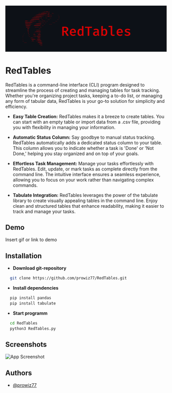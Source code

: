 
![Logo](https://github.com/prowiz77/RedTables/blob/main/RedTables.png)


# RedTables

RedTables is a command-line interface (CLI) program designed to streamline the process of creating and managing tables for task tracking. Whether you're organizing project tasks, keeping a to-do list, or managing any form of tabular data, RedTables is your go-to solution for simplicity and efficiency.

- **Easy Table Creation:** 
  RedTables makes it a breeze to create tables. You can start with an empty table or import data from a .csv file, providing you with flexibility in managing your information.

- **Automatic Status Column:**
  Say goodbye to manual status tracking. RedTables automatically adds a dedicated status column to your table. This column allows you to indicate whether a task is 'Done' or 'Not Done,' helping you stay organized and on top of your goals.

- **Effortless Task Management:** Manage your tasks effortlessly with RedTables. Edit, update, or mark tasks as complete directly from the command line. The intuitive interface ensures a seamless experience, allowing you to focus on your work rather than navigating complex commands.

- **Tabulate Integration:** RedTables leverages the power of the tabulate library to create visually appealing tables in the command line. Enjoy clean and structured tables that enhance readability, making it easier to track and manage your tasks.
## Demo

Insert gif or link to demo


## Installation

- **Download git-repository**

```bash
  git clone https://github.com/prowiz77/RedTables.git
```
- **Install dependencies**
```bash
  pip install pandas
  pip install tabulate

```
- **Start programm**
```bash
  cd RedTables
  python3 RedTables.py
```

    
## Screenshots

![App Screenshot](https://via.placeholder.com/468x300?text=App+Screenshot+Here)


## Authors

- [@prowiz77](https://github.com/prowiz77)

